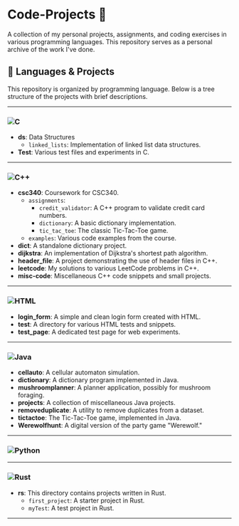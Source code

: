 # Code-Projects 📂

A collection of my personal projects, assignments, and coding exercises in various programming languages. This repository serves as a personal archive of the work I've done.

## 🚀 Languages & Projects

This repository is organized by programming language. Below is a tree structure of the projects with brief descriptions.

---

### ![C](https://img.shields.io/badge/C-00599C?style=for-the-badge&logo=c&logoColor=white)

* **ds**: Data Structures
    * `linked_lists`: Implementation of linked list data structures.
* **Test**: Various test files and experiments in C.

---

### ![C++](https://img.shields.io/badge/C%2B%2B-00599C?style=for-the-badge&logo=c%2B%2B&logoColor=white)

* **csc340**: Coursework for CSC340.
    * `assignments`:
        * `credit_validator`: A C++ program to validate credit card numbers.
        * `dictionary`: A basic dictionary implementation.
        * `tic_tac_toe`: The classic Tic-Tac-Toe game.
    * `examples`: Various code examples from the course.
* **dict**: A standalone dictionary project.
* **dijkstra**: An implementation of Dijkstra's shortest path algorithm.
* **header\_file**: A project demonstrating the use of header files in C++.
* **leetcode**: My solutions to various LeetCode problems in C++.
* **misc-code**: Miscellaneous C++ code snippets and small projects.

---

### ![HTML](https://img.shields.io/badge/HTML5-E34F26?style=for-the-badge&logo=html5&logoColor=white)

* **login\_form**: A simple and clean login form created with HTML.
* **test**: A directory for various HTML tests and snippets.
* **test\_page**: A dedicated test page for web experiments.

---

### ![Java](https://img.shields.io/badge/Java-ED8B00?style=for-the-badge&logo=java&logoColor=white)

* **cellauto**: A cellular automaton simulation.
* **dictionary**: A dictionary program implemented in Java.
* **mushroomplanner**: A planner application, possibly for mushroom foraging.
* **projects**: A collection of miscellaneous Java projects.
* **removeduplicate**: A utility to remove duplicates from a dataset.
* **tictactoe**: The Tic-Tac-Toe game, implemented in Java.
* **Werewolfhunt**: A digital version of the party game "Werewolf."

---

### ![Python](https://img.shields.io/badge/Python-3776AB?style=for-the-badge&logo=python&logoColor=white) 

---

### ![Rust](https://img.shields.io/badge/Rust-000000?style=for-the-badge&logo=rust&logoColor=white)

* **rs**: This directory contains projects written in Rust.
    * `first_project`: A starter project in Rust.
    * `myTest`: A test project in Rust.

---
